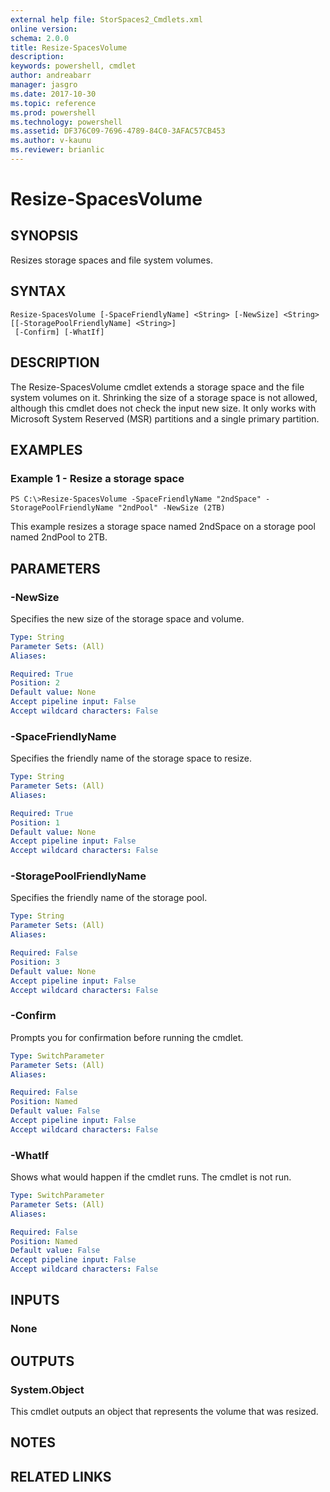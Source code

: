 ```yaml
---
external help file: StorSpaces2_Cmdlets.xml
online version: 
schema: 2.0.0
title: Resize-SpacesVolume
description: 
keywords: powershell, cmdlet
author: andreabarr
manager: jasgro
ms.date: 2017-10-30
ms.topic: reference
ms.prod: powershell
ms.technology: powershell
ms.assetid: DF376C09-7696-4789-84C0-3AFAC57CB453
ms.author: v-kaunu
ms.reviewer: brianlic
---
```


# Resize-SpacesVolume

## SYNOPSIS
Resizes storage spaces and file system volumes.

## SYNTAX

```
Resize-SpacesVolume [-SpaceFriendlyName] <String> [-NewSize] <String> [[-StoragePoolFriendlyName] <String>]
 [-Confirm] [-WhatIf]
```

## DESCRIPTION
The Resize-SpacesVolume cmdlet extends a storage space and the file system volumes on it.
Shrinking the size of a storage space is not allowed, although this cmdlet does not check the input new size.
It only works with Microsoft System Reserved (MSR) partitions and a single primary partition.

## EXAMPLES

### Example 1 - Resize a storage space
```
PS C:\>Resize-SpacesVolume -SpaceFriendlyName "2ndSpace" -StoragePoolFriendlyName "2ndPool" -NewSize (2TB)
```

This example resizes a storage space named 2ndSpace on a storage pool named 2ndPool to 2TB.

## PARAMETERS

### -NewSize
Specifies the new size of the storage space and volume.

```yaml
Type: String
Parameter Sets: (All)
Aliases: 

Required: True
Position: 2
Default value: None
Accept pipeline input: False
Accept wildcard characters: False
```

### -SpaceFriendlyName
Specifies the friendly name of the storage space to resize.

```yaml
Type: String
Parameter Sets: (All)
Aliases: 

Required: True
Position: 1
Default value: None
Accept pipeline input: False
Accept wildcard characters: False
```

### -StoragePoolFriendlyName
Specifies the friendly name of the storage pool.

```yaml
Type: String
Parameter Sets: (All)
Aliases: 

Required: False
Position: 3
Default value: None
Accept pipeline input: False
Accept wildcard characters: False
```

### -Confirm
Prompts you for confirmation before running the cmdlet.

```yaml
Type: SwitchParameter
Parameter Sets: (All)
Aliases: 

Required: False
Position: Named
Default value: False
Accept pipeline input: False
Accept wildcard characters: False
```

### -WhatIf
Shows what would happen if the cmdlet runs.
The cmdlet is not run.

```yaml
Type: SwitchParameter
Parameter Sets: (All)
Aliases: 

Required: False
Position: Named
Default value: False
Accept pipeline input: False
Accept wildcard characters: False
```

## INPUTS

### None

## OUTPUTS

### System.Object
This cmdlet outputs an object that represents the volume that was resized.

## NOTES

## RELATED LINKS

